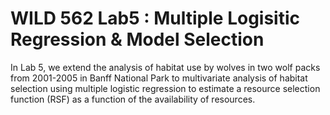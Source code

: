 # WILD 562 Lab5 : Multiple Logisitic Regression & Model Selection

In Lab 5, we extend the analysis of habitat use by wolves in two wolf packs from 2001-2005 in Banff National Park to multivariate analysis of habitat selection using  multiple logistic regression to estimate a resource selection function (RSF) as a function of the availability of resources.  
